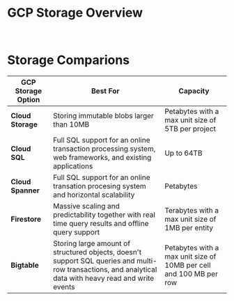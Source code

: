 # GCP Storage Overview

<br>

# Storage Comparions

| GCP Storage Option | Best For | Capacity |
| --- | --- | --- |
| **Cloud Storage** | Storing immutable blobs larger than 10MB | Petabytes with a max unit size of 5TB per project |
| **Cloud SQL** | Full SQL support for an online transaction processing system, web frameworks, and existing applications | Up to 64TB |
| **Cloud Spanner** | Full SQL support for an online transation procesing system and horizontal scalability | Petabytes |
| **Firestore** | Massive scaling and predictability together with real time query results and offline query support | Terabytes with a max unit size of 1MB per entity |
| **Bigtable** | Storing large amount of structured objects, doesn't support SQL queries and multi-row transactions, and analytical data with heavy read and write events | Petabytes with a max unit size of 10MB per cell and 100 MB per row |
